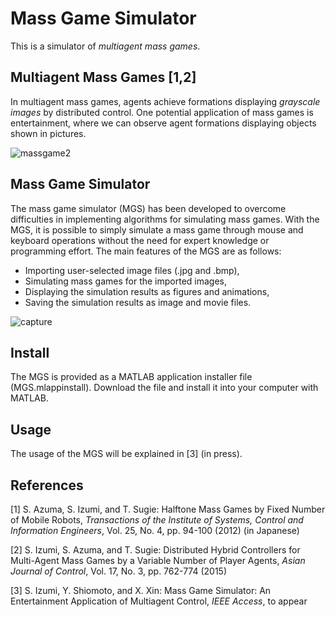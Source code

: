 # Mass Game Simulator
This is a simulator of *multiagent mass games*.

## Multiagent Mass Games [1,2]
In multiagent mass games, agents achieve formations displaying *grayscale images* by distributed control. One potential application of mass games is entertainment, where we can observe agent formations displaying objects shown in pictures.

![massgame2](https://user-images.githubusercontent.com/76646096/103174110-d0357c00-48a2-11eb-9a4c-739cc3fa57c7.jpg)

## Mass Game Simulator
The mass game simulator (MGS) has been developed to overcome difficulties in implementing algorithms for simulating mass games. With the MGS, it is possible to simply simulate a mass game through mouse and keyboard operations without the need for expert knowledge or programming effort. The main features of the MGS are as follows:
- Importing user-selected image files (.jpg and .bmp), 
- Simulating mass games for the imported images, 
- Displaying the simulation results as figures and animations, 
- Saving the simulation results as image and movie files.

![capture](https://user-images.githubusercontent.com/76646096/103169930-68bc0400-4883-11eb-929e-eaf11f9a19e8.jpg)

## Install
The MGS is provided as a MATLAB application installer file (MGS.mlappinstall). Download the file and install it into your computer with MATLAB.

## Usage
The usage of the MGS will be explained in [3] (in press).

## References
[1] S. Azuma, S. Izumi, and T. Sugie: Halftone Mass Games by Fixed Number of Mobile Robots, *Transactions of the Institute of Systems, Control and Information Engineers*, Vol. 25, No. 4, pp. 94-100 (2012) (in Japanese)

[2] S. Izumi, S. Azuma, and T. Sugie: Distributed Hybrid Controllers for Multi-Agent Mass Games by a Variable Number of Player Agents, *Asian Journal of Control*, Vol. 17, No. 3, pp. 762-774 (2015)

[3] S. Izumi, Y. Shiomoto, and X. Xin: Mass Game Simulator: An Entertainment Application of Multiagent Control, *IEEE Access*, to appear
